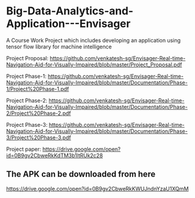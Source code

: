 # Big-Data-Analytics-and-Application---Envisager
A Course Work Project which includes developing an application using tensor flow library for machine intelligence

Project Proposal: https://github.com/venkatesh-sg/Envisager-Real-time-Navigation-Aid-for-Visually-Impaired/blob/master/Project_Proposal.pdf 

Project Phase-1: https://github.com/venkatesh-sg/Envisager-Real-time-Navigation-Aid-for-Visually-Impaired/blob/master/Documentation/Phase-1/Project%20Phase-1.pdf


Project Phase-2: https://github.com/venkatesh-sg/Envisager-Real-time-Navigation-Aid-for-Visually-Impaired/blob/master/Documentation/Phase-2/Project%20Phase-2.pdf


Project Phase-3: https://github.com/venkatesh-sg/Envisager-Real-time-Navigation-Aid-for-Visually-Impaired/blob/master/Documentation/Phase-3/Project%20Phase-3.pdf


Project paper: https://drive.google.com/open?id=0B9gv2CbweRkKdTM3b1ltRUk2c28


## The APK can be downloaded from here

https://drive.google.com/open?id=0B9gv2CbweRkKWUJndnYzaU1XQmM
